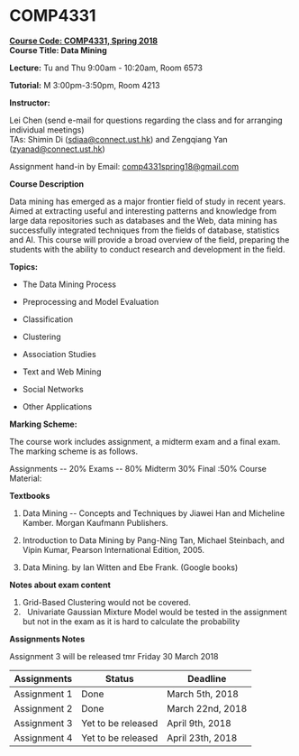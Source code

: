# COMP4331

__[Course Code: COMP4331, Spring 2018](https://course.cse.ust.hk/comp4331/index.html)__ \
__Course Title:  Data Mining__

__Lecture:__ Tu and Thu 9:00am - 10:20am, Room 6573

__Tutorial:__ M 3:00pm-3:50pm, Room 4213

__Instructor:__

Lei Chen (send e-mail for questions regarding the class and for arranging individual meetings) \
TAs: Shimin Di (sdiaa@connect.ust.hk) and Zengqiang Yan (zyanad@connect.ust.hk)

Assignment hand-in by Email: comp4331spring18@gmail.com

 
__Course Description__

Data mining has emerged as a major frontier field of study in recent years.  Aimed at extracting useful and interesting patterns and knowledge from large data repositories such as databases and the Web, data mining has successfully integrated techniques from the fields of database, statistics and AI. This course will provide a broad overview of the field, preparing the students with the ability to conduct research and development in the field. 

__Topics:__

* The Data Mining Process

* Preprocessing and Model Evaluation

* Classification

* Clustering

* Association Studies

* Text and Web Mining

* Social Networks

* Other Applications

__Marking Scheme:__ 

The course work includes assignment, a midterm exam and a final exam.  The marking scheme is as follows.

Assignments -- 20%
Exams -- 80%
Midterm 30%
Final :50%
Course Material:

__Textbooks__

1.    Data Mining -- Concepts and Techniques by Jiawei Han and Micheline Kamber. Morgan Kaufmann Publishers.

2.   Introduction to Data Mining by Pang-Ning Tan, Michael Steinbach, and Vipin Kumar, Pearson International Edition, 2005.

3.    Data Mining.  by Ian Witten and Ebe Frank. (Google books)

__Notes about exam content__
1.    Grid-Based Clustering would not be covered.
2.    Univariate Gaussian Mixture Model would be tested in the assignment but not in the exam as it is hard to calculate the probability

__Assignments Notes__

Assignment 3 will be released tmr Friday 30 March 2018

|Assignments| Status| Deadline |
| --- | --- | --- |
| Assignment 1 | Done | March 5th, 2018 |
| Assignment 2 | Done | March 22nd, 2018 |
| Assignment 3 | Yet to be released | April 9th, 2018 |
| Assignment 4 | Yet to be released | April 23th, 2018 |
